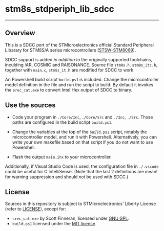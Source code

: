 # stm8s_stdperiph_lib_sdcc

---

## Overview

This is a SDCC port of the STMicroelectronics official Standard Peripheral Libarary for STM8S/A series microcontrollers ([STSW-STM8069](https://www.st.com/en/embedded-software/stsw-stm8069.html)).

SDCC support is added *in addition to* the originally supported toolchains, inculding IAR, COSMIC and RAISONANCE. Source file `stm8s.h`, `stm8s_itc.h`, together with `main.c`, `stm8s_it.h` are modified for SDCC to work.

An Powershell build script `build.ps1` is included. Change the microcontroller model definition in the file and run the script to build. By default it invokes the `srec_cat.exe` to convert Intel Hex output of SDCC to binary.

## Use the sources

* Code your program in `./Core/Inc`, `./Core/Src` and `./Inc`, `./Src`. Those paths are configured in the build script `build.ps1`.

* Change the variables at the top of the `build.ps1` script, notably the microcontroller model, and run it with Powershell. Alternatively, you can write your own makefile based on that script if you do not want to use Powershell.

* Flash the output `main.ihx` to your microcontroller.

Additionally, if Visual Studio Code is used, the configuration file in `./.vscode` could be useful for C IntelliSense. (Note that the last 2 definitions are meant for warning suppression and should *not* be used with SDCC.)
  
## License

Sources in this repository is subject to STMicroelectronics' Liberty License (refer to [LICENSE](LICENSE)), except for:

* `srec_cat.exe` by Scott Finneran, licensed under [GNU GPL](http://www.gnu.org/licenses/gpl.txt).
* `build.ps1` licensed under the [MIT license](https://opensource.org/licenses/MIT).
